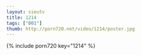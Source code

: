 ```yaml
--- 
layout: sieutv
title: 1214
tags: ["001"]
thumb: http://porn720.net/video/1214/poster.jpg
---
```

{% include porn720 key="1214" %} 
